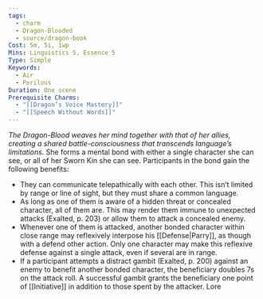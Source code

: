 ```yaml
---
tags:
  - charm
  - Dragon-Blooded
  - source/dragon-book
Cost: 5m, 5i, 1wp
Mins: Linguistics 5, Essence 5
Type: Simple
Keywords:
  - Air
  - Perilous
Duration: One scene
Prerequisite Charms:
  - "[[Dragon’s Voice Mastery]]"
  - "[[Speech Without Words]]"
---
```

*The Dragon-Blood weaves her mind together with that of her allies, creating a shared battle-consciousness that transcends language’s limitations.*
She forms a mental bond with either a single character she can see, or all of her Sworn Kin she can see. Participants in the bond gain the following benefits: 
- They can communicate telepathically with each other. This isn’t limited by range or line of sight, but they must share a common language. 
- As long as one of them is aware of a hidden threat or concealed character, all of them are. This may render them immune to unexpected attacks (Exalted, p. 203) or allow them to attack a concealed enemy. 
- Whenever one of them is attacked, another bonded character within close range may reflexively interpose his [[Defense|Parry]], as though with a defend other action. Only one character may make this reflexive defense against a single attack, even if several are in range. 
- If a participant attempts a distract gambit (Exalted, p. 200) against an enemy to benefit another bonded character, the beneficiary doubles 7s on the attack roll. A successful gambit grants the beneficiary one point of [[Initiative]] in addition to those spent by the attacker. Lore